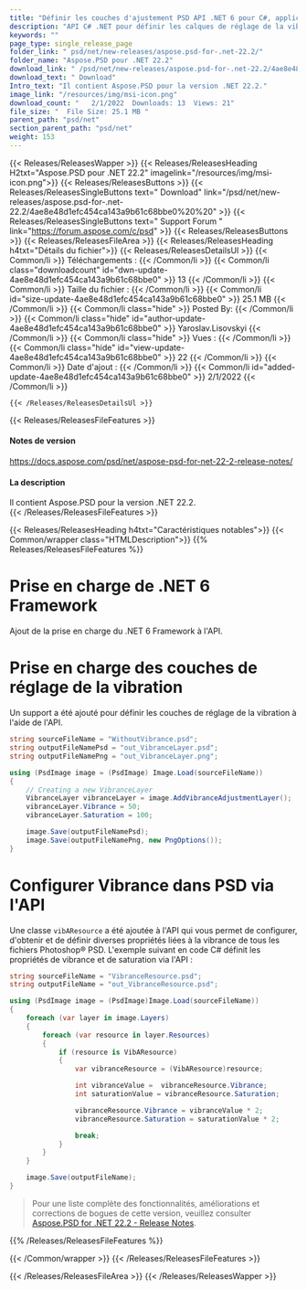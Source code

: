 ```yaml
---
title: "Définir les couches d'ajustement PSD API .NET 6 pour C#, applications ASP.NET"
description: "API C# .NET pour définir les calques de réglage de la vibration des images PSD et PNG, définir la vibrance et la saturation des fichiers Photoshop®, prise en charge du .NET 6 Framework."
keywords: ""
page_type: single_release_page
folder_link: " psd/net/new-releases/aspose.psd-for-.net-22.2/"
folder_name: "Aspose.PSD pour .NET 22.2"
download_link: " /psd/net/new-releases/aspose.psd-for-.net-22.2/4ae8e48d1efc454ca143a9b61c68bbe0"
download_text: " Download"
Intro_text: "Il contient Aspose.PSD pour la version .NET 22.2."
image_link: "/resources/img/msi-icon.png"
download_count: "   2/1/2022  Downloads: 13  Views: 21"
file_size: "  File Size: 25.1 MB "
parent_path: "psd/net"
section_parent_path: "psd/net"
weight: 153
---
```


{{< Releases/ReleasesWapper >}}
{{< Releases/ReleasesHeading H2txt="Aspose.PSD pour .NET 22.2" imagelink="/resources/img/msi-icon.png">}}
{{< Releases/ReleasesButtons >}}
{{< Releases/ReleasesSingleButtons text=" Download" link="/psd/net/new-releases/aspose.psd-for-.net-22.2/4ae8e48d1efc454ca143a9b61c68bbe0%20%20" >}}
{{< Releases/ReleasesSingleButtons text=" Support Forum " link="https://forum.aspose.com/c/psd" >}}
{{< Releases/ReleasesButtons >}}
{{< Releases/ReleasesFileArea >}}
{{< Releases/ReleasesHeading h4txt="Détails du fichier">}}
{{< Releases/ReleasesDetailsUl >}}
{{< Common/li >}} Téléchargements : {{< /Common/li >}}
{{< Common/li class="downloadcount" id="dwn-update-4ae8e48d1efc454ca143a9b61c68bbe0" >}} 13 {{< /Common/li >}}
{{< Common/li >}} Taille du fichier : {{< /Common/li >}}
{{< Common/li id="size-update-4ae8e48d1efc454ca143a9b61c68bbe0" >}} 25.1 MB {{< /Common/li >}}
{{< Common/li  class="hide" >}} Posted By: {{< /Common/li >}}
{{< Common/li class="hide" id="author-update-4ae8e48d1efc454ca143a9b61c68bbe0" >}} Yaroslav.Lisovskyi {{< /Common/li >}}
{{< Common/li class="hide" >}} Vues : {{< /Common/li >}}
{{< Common/li class="hide" id="view-update-4ae8e48d1efc454ca143a9b61c68bbe0" >}} 22 {{< /Common/li >}}
{{< Common/li >}} Date d'ajout : {{< /Common/li >}}
{{< Common/li id="added-update-4ae8e48d1efc454ca143a9b61c68bbe0" >}} 2/1/2022 {{< /Common/li >}}

    {{< /Releases/ReleasesDetailsUl >}}

{{< Releases/ReleasesFileFeatures >}}
<h4>Notes de version</h4><div> <a href="https://docs.aspose.com/psd/net/aspose-psd-for-net-22-2-release-notes/">https://docs.aspose.com/psd/net/aspose-psd-for-net-22-2-release-notes/</a></div><h4> La description</h4><div class="HTMLDescription"> Il contient Aspose.PSD pour la version .NET 22.2.</div>
{{< /Releases/ReleasesFileFeatures >}}

{{< Releases/ReleasesHeading h4txt="Caractéristiques notables">}}
{{< Common/wrapper class="HTMLDescription">}}
{{% Releases/ReleasesFileFeatures %}}

# Prise en charge de .NET 6 Framework

Ajout de la prise en charge du .NET 6 Framework à l'API.

# Prise en charge des couches de réglage de la vibration

Un support a été ajouté pour définir les couches de réglage de la vibration à l'aide de l'API.

```csharp
string sourceFileName = "WithoutVibrance.psd";
string outputFileNamePsd = "out_VibranceLayer.psd";
string outputFileNamePng = "out_VibranceLayer.png";

using (PsdImage image = (PsdImage) Image.Load(sourceFileName))
{
    // Creating a new VibranceLayer
    VibranceLayer vibranceLayer = image.AddVibranceAdjustmentLayer();
    vibranceLayer.Vibrance = 50;
    vibranceLayer.Saturation = 100;

    image.Save(outputFileNamePsd);
    image.Save(outputFileNamePng, new PngOptions());
}
```

# Configurer Vibrance dans PSD via l'API

Une classe `vibAResource` a été ajoutée à l'API qui vous permet de configurer, d'obtenir et de définir diverses propriétés liées à la vibrance de tous les fichiers Photoshop® PSD. L'exemple suivant en code C# définit les propriétés de vibrance et de saturation via l'API :

```csharp
string sourceFileName = "VibranceResource.psd";
string outputFileName = "out_VibranceResource.psd";

using (PsdImage image = (PsdImage)Image.Load(sourceFileName))
{
    foreach (var layer in image.Layers)
    {
        foreach (var resource in layer.Resources)
        {
            if (resource is VibAResource)
            {
                var vibranceResource = (VibAResource)resource;

                int vibranceValue =  vibranceResource.Vibrance;
                int saturationValue = vibranceResource.Saturation;

                vibranceResource.Vibrance = vibranceValue * 2;
                vibranceResource.Saturation = saturationValue * 2;

                break;
            }
        }
    }

    image.Save(outputFileName);
}
```

> Pour une liste complète des fonctionnalités, améliorations et corrections de bogues de cette version, veuillez consulter [Aspose.PSD for .NET 22.2 - Release Notes](https://docs.aspose.com/psd/net/aspose-psd-for-net-22-2-release-notes/).

{{% /Releases/ReleasesFileFeatures %}}

{{< /Common/wrapper >}}
{{< /Releases/ReleasesFileFeatures >}}

{{< /Releases/ReleasesFileArea >}}
{{< /Releases/ReleasesWapper >}}

